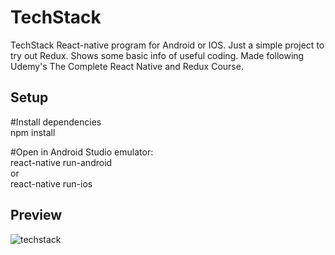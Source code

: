 # TechStack
TechStack React-native program for Android or IOS. Just a simple project to try out Redux. Shows some basic info of useful coding. Made following Udemy's The Complete React Native and Redux Course.

## Setup
#Install dependencies   
npm install

#Open in Android Studio emulator:  
react-native run-android  
or  
react-native run-ios


## Preview
![techstack](https://user-images.githubusercontent.com/35838078/51127045-3f884180-182d-11e9-8a83-952544194e6d.png)
